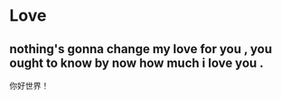 # Love
## nothing's gonna change my love for you , you ought to know by now how much i love you .

你好世界！
